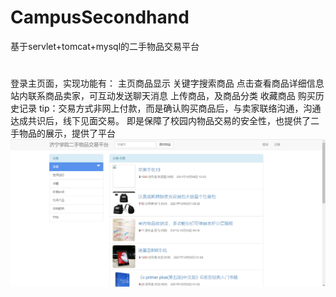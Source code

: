 # CampusSecondhand
基于servlet+tomcat+mysql的二手物品交易平台
#
登录主页面，实现功能有：
    主页商品显示
    关键字搜索商品
    点击查看商品详细信息
    站内联系商品卖家，可互动发送聊天消息
    上传商品，及商品分类
    收藏商品
    购买历史记录
    tip：交易方式非网上付款，而是确认购买商品后，与卖家联络沟通，沟通达成共识后，线下见面交易。
    即是保障了校园内物品交易的安全性，也提供了二手物品的展示，提供了平台
![image](https://github.com/lushisan/CampusSecondhand/blob/main/images/image-20220401144518336.png)

